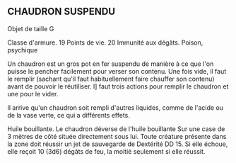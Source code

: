 ## CHAUDRON SUSPENDU

Objet de taille G

Classe d'armure. 19
Points de vie. 20
Immunité aux dégâts. Poison, psychique

Un chaudron est un gros pot en fer suspendu de manière
à ce que l'on puisse le pencher facilement pour verser son
contenu. Une fois vide, il faut le remplir (sachant qu'il faut
habituellement faire chauffer son contenu) avant de pouvoir
le réutiliser. I] faut trois actions pour remplir le chaudron et
une pour le vider.

Il arrive qu'un chaudron soit rempli d'autres liquides,
comme de l'acide ou de la vase verte, ce qui a différents effets.

Huile bouillante. Le chaudron déverse de l'huile bouillante
Sur une case de 3 mètres de côté située directement sous lui.
Toute créature présente dans la zone doit réussir un jet de
sauvegarde de Dextérité DD 15. Si elle échoue, elle reçoit 10
(3d6) dégâts de feu, la moitié seulement si elle réussit.
